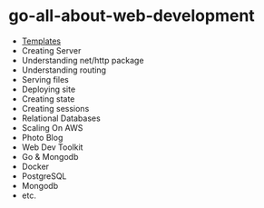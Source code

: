 # go-all-about-web-development

- [Templates](https://github.com/raihaninfo/go-all-about-web/tree/main/templates)
- Creating Server
- Understanding net/http package
- Understanding routing
- Serving files
- Deploying site
- Creating state
- Creating sessions
- Relational Databases
- Scaling On AWS
- Photo Blog
- Web Dev Toolkit
- Go & Mongodb
- Docker
- PostgreSQL
- Mongodb
- etc.
